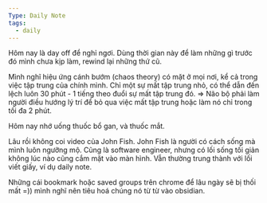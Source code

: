 ```yaml
---
Type: Daily Note
tags:
  - daily
---
```

Hôm nay là day off để nghỉ ngơi. Dùng thời gian này để làm những gì trước đó mình chưa kịp làm, rewind lại những thứ cũ.

Mình nghĩ hiệu ứng cánh bướm (chaos theory) có mặt ở mọi nơi, kể cả trong việc tập trung của chính mình. Chỉ một sự mất tập trung nhỏ, có thể dẫn đến lệch luôn 30 phút - 1 tiếng theo đuổi sự mất tập trung đó. => Não bộ phải làm người điều hướng lý trí để bỏ qua việc mất tập trung hoặc làm nó chỉ trong tối đa 2 phút.

Hôm nay nhớ uống thuốc bổ gan, và thuốc mắt.

Lâu rồi không coi video của John Fish. John Fish là người có cách sống mà mình luôn ngưỡng mộ. Cũng là software engineer, nhưng có lối sống tối giản không lúc nào cũng cắm mặt vào màn hình. Vẫn thường trung thành với lối viết giấy, ví dụ daily note.

Những cái bookmark hoặc saved groups trên chrome để lâu ngày sẽ bị thối mất =)) mình nghĩ nên tiêu hoá chúng nó từ từ vào obsidian.